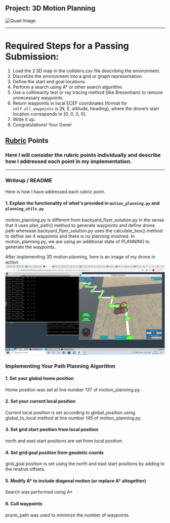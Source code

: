 ## Project: 3D Motion Planning
![Quad Image](./misc/enroute.png)

---


# Required Steps for a Passing Submission:
1. Load the 2.5D map in the colliders.csv file describing the environment.
2. Discretize the environment into a grid or graph representation.
3. Define the start and goal locations.
4. Perform a search using A* or other search algorithm.
5. Use a collinearity test or ray tracing method (like Bresenham) to remove unnecessary waypoints.
6. Return waypoints in local ECEF coordinates (format for `self.all_waypoints` is [N, E, altitude, heading], where the drone’s start location corresponds to [0, 0, 0, 0].
7. Write it up.
8. Congratulations!  Your Done!

## [Rubric](https://review.udacity.com/#!/rubrics/1534/view) Points
### Here I will consider the rubric points individually and describe how I addressed each point in my implementation.  

---
### Writeup / README

Here is how I have addressed each rubric point.

#### 1. Explain the functionality of what's provided in `motion_planning.py` and `planning_utils.py`

motion_planning.py is different from backyard_flyer_solution.py in the sense that it uses plan_path() method to generate waypoints and define drone path wherease backyard_flyer_solution.py uses the calculate_box() method to define set 4 waypoints and there is no planning involved. In motion_planning.py, we are using an additional state of PLANNING to generate the waypoints.

After implementing 3D motion planning, here is an image of my drone in action
![Top Down View](./drone1.jpg)



### Implementing Your Path Planning Algorithm

#### 1. Set your global home position
Home position was set at line number 137 of motion_planning.py.

#### 2. Set your current local position
Current local position is set according to global_position using global_to_local method at line number 145 of motion_planning.py.

#### 3. Set grid start position from local position
north and east start positions are set from local position.

#### 4. Set grid goal position from geodetic coords
grid_goal position is set using the north and east start positions by adding to the relative offsets.

#### 5. Modify A* to include diagonal motion (or replace A* altogether)
Search was performed using A*

#### 6. Cull waypoints 
prune_path was used to minimize the number of waypoints.
